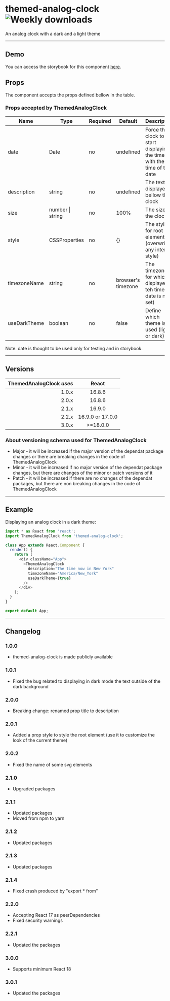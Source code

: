 # themed-analog-clock ![Weekly downloads](https://img.shields.io/npm/dw/themed-analog-clock 'Weekly downloads')

An analog clock with a dark and a light theme

---

## Demo

You can access the storybook for this component [here](https://iulian-radu-at.github.io/themed-analog-clock/).

## Props

The component accepts the props defined bellow in the table.

### Props accepted by ThemedAnalogClock

| Name         | Type             | Required | Default            | Description                                                             |
| ------------ | ---------------- | -------- | ------------------ | ----------------------------------------------------------------------- |
| date         | Date             | no       | undefined          | Force the clock to start displaying the time with the time of this date |
| description  | string           | no       | undefined          | The text displayed bellow the clock                                     |
| size         | number \| string | no       | 100%               | The size of the clock                                                   |
| style        | CSSProperties    | no       | {}                 | The style for root element (overwrite any internal style)               |
| timezoneName | string           | no       | browser's timezone | The timezone for which is displayed teh time (if date is not set)       |
| useDarkTheme | boolean          | no       | false              | Define which theme is used (light or dark)                              |

Note: date is thought to be used only for testing and in storybook.

---

## Versions

| ThemedAnalogClock _uses_ |      React       |
| -----------------------: | :--------------: |
|                    1.0.x |      16.8.6      |
|                    2.0.x |      16.8.6      |
|                    2.1.x |      16.9.0      |
|                    2.2.x | 16.9.0 or 17.0.0 |
|                    3.0.x |     >=18.0.0     |

### About versioning schema used for ThemedAnalogClock

- Major - it will be increased if the major version of the dependat package changes or there are breaking changes in the code of ThemedAnalogClock
- Minor - it will be increased if no major version of the dependat package changes, but there are changes of the minor or patch versions of it
- Patch - it will be increased if there are no changes of the dependat packages, but there are non breaking changes in the code of ThemedAnalogClock

---

## Example

Displaying an analog clock in a dark theme:

```js
import * as React from 'react';
import ThemedAnalogClock from 'themed-analog-clock';

class App extends React.Component {
  render() {
    return (
      <div className="App">
        <ThemedAnalogClock
          description="The time now in New York"
          timezoneName="America/New_York"
          useDarkTheme={true}
        />
      </div>
    );
  }
}

export default App;
```

---

## Changelog

### 1.0.0

- themed-analog-clock is made publicly available

### 1.0.1

- Fixed the bug related to displaying in dark mode the text outside of the dark background

### 2.0.0

- Breaking change: renamed prop title to description

### 2.0.1

- Added a prop style to style the root element (use it to customize the look of the current theme)

### 2.0.2

- Fixed the name of some svg elements

### 2.1.0

- Upgraded packages

### 2.1.1

- Updated packages
- Moved from npm to yarn

### 2.1.2

- Updated packages

### 2.1.3

- Updated packages

### 2.1.4

- Fixed crash produced by "export \* from"

### 2.2.0

- Accepting React 17 as peerDependencies
- Fixed security warnings

### 2.2.1

- Updated the packages

### 3.0.0

- Supports minimum React 18

### 3.0.1

- Updated the packages
